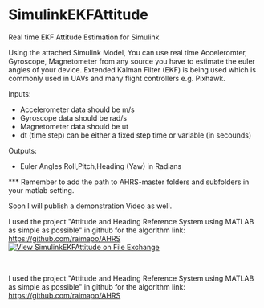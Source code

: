 # SimulinkEKFAttitude
Real time EKF Attitude Estimation for Simulink

Using the attached Simulink Model, You can use real time Acceleromter, Gyroscope, Magnetometer from any source you have to estimate the euler angles of your device. Extended Kalman Filter (EKF) is being used which is commonly used in UAVs and many flight controllers e.g. Pixhawk.

Inputs:
* Accelerometer data should be m/s 
* Gyroscope data should be  rad/s
* Magnetometer data should be ut 
* dt (time step) can be either a fixed step time  or variable (in secounds)

Outputs:
* Euler Angles Roll,Pitch,Heading (Yaw) in Radians



*** Remember to add the path to AHRS-master folders and subfolders in your matlab setting.


Soon I will publish a demonstration Video as well.


I used the project "Attitude and Heading Reference System using MATLAB as simple as possible" in github for the algorithm link: https://github.com/raimapo/AHRS
[![View SimulinkEKFAttitude on File Exchange](https://www.mathworks.com/matlabcentral/images/matlab-file-exchange.svg)](https://www.mathworks.com/matlabcentral/fileexchange/83113-simulinkekfattitude)

<br />

I used the project "Attitude and Heading Reference System using MATLAB as simple as possible" in github for the algorithm link: https://github.com/raimapo/AHRS
